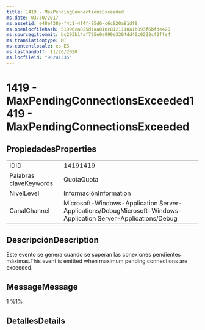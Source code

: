 ```yaml
---
title: 1419 - MaxPendingConnectionsExceeded
ms.date: 03/30/2017
ms.assetid: e48e438e-f4c1-4f4f-85d6-c6c820a81df9
ms.openlocfilehash: 51996ca825d1aa810c8121110a1b893f6bfde420
ms.sourcegitcommit: bc293b14af795e0e999e3304dd40c0222cf2ffe4
ms.translationtype: MT
ms.contentlocale: es-ES
ms.lasthandoff: 11/26/2020
ms.locfileid: "96241335"
---
```

# <a name="1419---maxpendingconnectionsexceeded"></a><span data-ttu-id="2d747-102">1419 - MaxPendingConnectionsExceeded</span><span class="sxs-lookup"><span data-stu-id="2d747-102">1419 - MaxPendingConnectionsExceeded</span></span>

## <a name="properties"></a><span data-ttu-id="2d747-103">Propiedades</span><span class="sxs-lookup"><span data-stu-id="2d747-103">Properties</span></span>  
  
|||  
|-|-|  
|<span data-ttu-id="2d747-104">ID</span><span class="sxs-lookup"><span data-stu-id="2d747-104">ID</span></span>|<span data-ttu-id="2d747-105">1419</span><span class="sxs-lookup"><span data-stu-id="2d747-105">1419</span></span>|  
|<span data-ttu-id="2d747-106">Palabras clave</span><span class="sxs-lookup"><span data-stu-id="2d747-106">Keywords</span></span>|<span data-ttu-id="2d747-107">Quota</span><span class="sxs-lookup"><span data-stu-id="2d747-107">Quota</span></span>|  
|<span data-ttu-id="2d747-108">Nivel</span><span class="sxs-lookup"><span data-stu-id="2d747-108">Level</span></span>|<span data-ttu-id="2d747-109">Información</span><span class="sxs-lookup"><span data-stu-id="2d747-109">Information</span></span>|  
|<span data-ttu-id="2d747-110">Canal</span><span class="sxs-lookup"><span data-stu-id="2d747-110">Channel</span></span>|<span data-ttu-id="2d747-111">Microsoft-Windows-Application Server-Applications/Debug</span><span class="sxs-lookup"><span data-stu-id="2d747-111">Microsoft-Windows-Application Server-Applications/Debug</span></span>|  
  
## <a name="description"></a><span data-ttu-id="2d747-112">Descripción</span><span class="sxs-lookup"><span data-stu-id="2d747-112">Description</span></span>  

 <span data-ttu-id="2d747-113">Este evento se genera cuando se superan las conexiones pendientes máximas.</span><span class="sxs-lookup"><span data-stu-id="2d747-113">This event is emitted when maximum pending connections are exceeded.</span></span>  
  
## <a name="message"></a><span data-ttu-id="2d747-114">Message</span><span class="sxs-lookup"><span data-stu-id="2d747-114">Message</span></span>  

 <span data-ttu-id="2d747-115">1 %</span><span class="sxs-lookup"><span data-stu-id="2d747-115">1%</span></span>  
  
## <a name="details"></a><span data-ttu-id="2d747-116">Detalles</span><span class="sxs-lookup"><span data-stu-id="2d747-116">Details</span></span>
